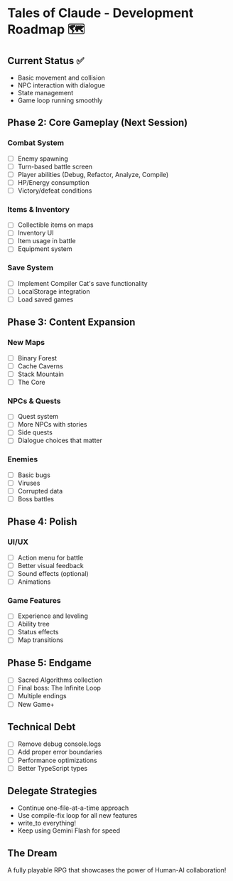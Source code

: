 # Tales of Claude - Development Roadmap 🗺️

## Current Status ✅
- Basic movement and collision
- NPC interaction with dialogue
- State management
- Game loop running smoothly

## Phase 2: Core Gameplay (Next Session)
### Combat System
- [ ] Enemy spawning
- [ ] Turn-based battle screen
- [ ] Player abilities (Debug, Refactor, Analyze, Compile)
- [ ] HP/Energy consumption
- [ ] Victory/defeat conditions

### Items & Inventory
- [ ] Collectible items on maps
- [ ] Inventory UI
- [ ] Item usage in battle
- [ ] Equipment system

### Save System
- [ ] Implement Compiler Cat's save functionality
- [ ] LocalStorage integration
- [ ] Load saved games

## Phase 3: Content Expansion
### New Maps
- [ ] Binary Forest
- [ ] Cache Caverns
- [ ] Stack Mountain
- [ ] The Core

### NPCs & Quests
- [ ] Quest system
- [ ] More NPCs with stories
- [ ] Side quests
- [ ] Dialogue choices that matter

### Enemies
- [ ] Basic bugs
- [ ] Viruses
- [ ] Corrupted data
- [ ] Boss battles

## Phase 4: Polish
### UI/UX
- [ ] Action menu for battle
- [ ] Better visual feedback
- [ ] Sound effects (optional)
- [ ] Animations

### Game Features
- [ ] Experience and leveling
- [ ] Ability tree
- [ ] Status effects
- [ ] Map transitions

## Phase 5: Endgame
- [ ] Sacred Algorithms collection
- [ ] Final boss: The Infinite Loop
- [ ] Multiple endings
- [ ] New Game+

## Technical Debt
- [ ] Remove debug console.logs
- [ ] Add proper error boundaries
- [ ] Performance optimizations
- [ ] Better TypeScript types

## Delegate Strategies
- Continue one-file-at-a-time approach
- Use compile-fix loop for all new features
- write_to everything!
- Keep using Gemini Flash for speed

## The Dream
A fully playable RPG that showcases the power of Human-AI collaboration!